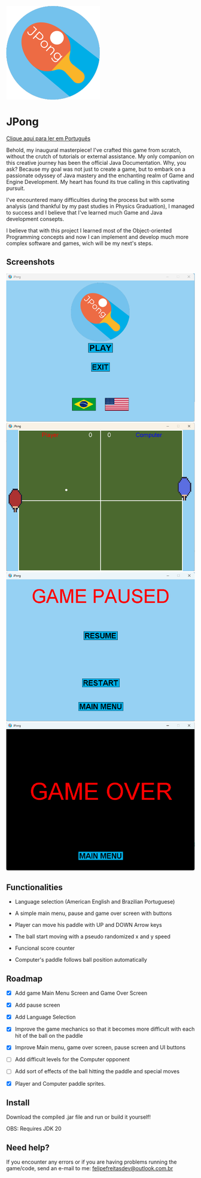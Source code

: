 
![Logo](https://github.com/Marchinner/JPong/blob/master/res/icon.png?raw=true)

# JPong

[Clique aqui para ler em Português](https://github.com/Marchinner/JPong/blob/master/res/README-ptbr.md)

Behold, my inaugural masterpiece! I've crafted this game from scratch, without the crutch of tutorials or external assistance. My only companion on this creative journey has been the official Java Documentation. Why, you ask? Because my goal was not just to create a game, but to embark on a passionate odyssey of Java mastery and the enchanting realm of Game and Engine Development. My heart has found its true calling in this captivating pursuit.

I've encountered many difficulties during the process but with some analysis (and thankful by my past studies in Physics Graduation), I managed to success and I believe that I've learned much Game and Java development consepts.

I believe that with this project I learned most of the Object-oriented Programming concepts and now I can implement and develop much more complex software and games, wich will be my next's steps.


## Screenshots

![App Screenshot](https://github.com/Marchinner/JPong/blob/master/res/mainMenuPrintEnUS.png?raw=true)
![App Screenshot](https://github.com/Marchinner/JPong/blob/master/res/inGamePrintEnUS.png?raw=true)
![App Screenshot](https://github.com/Marchinner/JPong/blob/master/res/pausedPrintEnUS.png?raw=true)
![App Screenshot](https://github.com/Marchinner/JPong/blob/master/res/gameOverPrintEnUS.png?raw=true)


## Functionalities

- Language selection (American English and Brazilian Portuguese)

- A simple main menu, pause and game over screen with buttons

- Player can move his paddle with UP and DOWN Arrow keys

- The ball start moving with a pseudo randomized x and y speed

- Funcional score counter

- Computer's paddle follows ball position automatically


## Roadmap

- [X] Add game Main Menu Screen and Game Over Screen

- [X] Add pause screen

- [X] Add Language Selection

- [X] Improve the game mechanics so that it becomes more difficult with each hit of the ball on the paddle

- [X] Improve Main menu, game over screen, pause screen and UI buttons

- [ ] Add difficult levels for the Computer opponent

- [ ] Add sort of effects of the ball hitting the paddle and special moves

- [X] Player and Computer paddle sprites.


## Install

Download the compiled .jar file and run or build it yourself!

OBS: Requires JDK 20
## Need help?

If you encounter any errors or if you are having problems running the game/code, send an e-mail to me: felipefreitasdev@outlook.com.br

